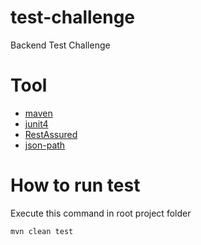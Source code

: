 # test-challenge
Backend Test Challenge


# Tool 
- [maven](https://maven.apache.org)
- [junit4](https://junit.org/junit4/)
- [RestAssured](http://rest-assured.io)
- [json-path](https://github.com/json-path/JsonPath)


# How to run test
Execute this command in root project folder
``` 
mvn clean test
```